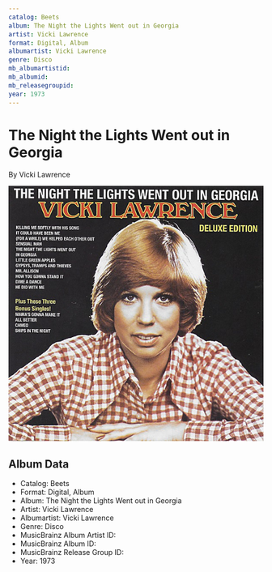 ```yaml
---
catalog: Beets
album: The Night the Lights Went out in Georgia
artist: Vicki Lawrence
format: Digital, Album
albumartist: Vicki Lawrence
genre: Disco
mb_albumartistid: 
mb_albumid: 
mb_releasegroupid: 
year: 1973
---
```


# The Night the Lights Went out in Georgia

By Vicki Lawrence

![](../../assets/beetscovers/Vicki_Lawrence-The_Night_the_Lights_Went_out_in_Georgia.jpg)

## Album Data

- Catalog: Beets
- Format: Digital, Album
- Album: The Night the Lights Went out in Georgia
- Artist: Vicki Lawrence
- Albumartist: Vicki Lawrence
- Genre: Disco
- MusicBrainz Album Artist ID: 
- MusicBrainz Album ID: 
- MusicBrainz Release Group ID: 
- Year: 1973

